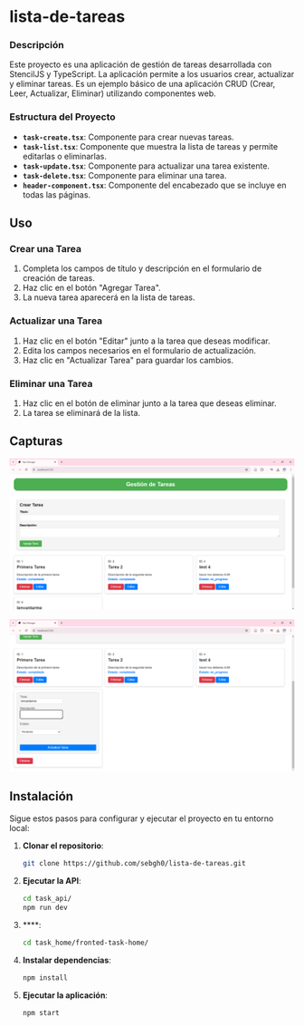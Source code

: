 # lista-de-tareas

### Descripción

Este proyecto es una aplicación de gestión de tareas desarrollada con StencilJS y TypeScript. La aplicación permite a los usuarios crear, actualizar y eliminar tareas. Es un ejemplo básico de una aplicación CRUD (Crear, Leer, Actualizar, Eliminar) utilizando componentes web.

### Estructura del Proyecto

- **`task-create.tsx`**: Componente para crear nuevas tareas.
- **`task-list.tsx`**: Componente que muestra la lista de tareas y permite editarlas o eliminarlas.
- **`task-update.tsx`**: Componente para actualizar una tarea existente.
- **`task-delete.tsx`**: Componente para eliminar una tarea.
- **`header-component.tsx`**: Componente del encabezado que se incluye en todas las páginas.

## Uso

### Crear una Tarea

1. Completa los campos de título y descripción en el formulario de creación de tareas.
2. Haz clic en el botón "Agregar Tarea".
3. La nueva tarea aparecerá en la lista de tareas.

### Actualizar una Tarea

1. Haz clic en el botón "Editar" junto a la tarea que deseas modificar.
2. Edita los campos necesarios en el formulario de actualización.
3. Haz clic en "Actualizar Tarea" para guardar los cambios.

### Eliminar una Tarea

1. Haz clic en el botón de eliminar junto a la tarea que deseas eliminar.
2. La tarea se eliminará de la lista.

## Capturas

![alt text](/screens/image.png) 

![alt text](/screens/image2.png)


## Instalación

Sigue estos pasos para configurar y ejecutar el proyecto en tu entorno local:

1. **Clonar el repositorio**:
    ```bash
    git clone https://github.com/sebgh0/lista-de-tareas.git
    ```

2. **Ejecutar la API**:
    ```bash
    cd task_api/
    npm run dev
    ```

3. ****:
    ```bash
    cd task_home/fronted-task-home/
    ```

2. **Instalar dependencias**:
    ```bash
    npm install
    ```

3. **Ejecutar la aplicación**:
    ```bash
    npm start
    ```


